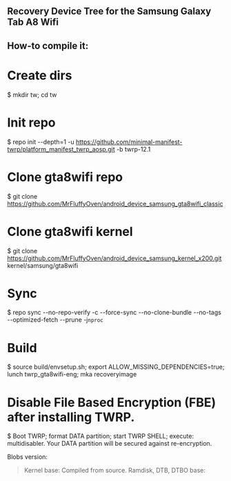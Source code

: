 ## Recovery Device Tree for the Samsung Galaxy Tab A8 Wifi

## How-to compile it:

# Create dirs
$ mkdir tw; cd tw

# Init repo
$ repo init --depth=1 -u https://github.com/minimal-manifest-twrp/platform_manifest_twrp_aosp.git -b twrp-12.1

# Clone gta8wifi repo
$ git clone https://github.com/MrFluffyOven/android_device_samsung_gta8wifi_classic

# Clone gta8wifi kernel
$ git clone https://github.com/MrFluffyOven/android_device_samsung_kernel_x200.git
kernel/samsung/gta8wifi

# Sync
$ repo sync --no-repo-verify -c --force-sync --no-clone-bundle --no-tags --optimized-fetch --prune -j`nproc`

# Build
$ source build/envsetup.sh; export ALLOW_MISSING_DEPENDENCIES=true; lunch twrp_gta8wifi-eng; mka recoveryimage

# Disable File Based Encryption (FBE) after installing TWRP.
$ Boot TWRP; format DATA partition; start TWRP SHELL; execute: multidisabler.
Your DATA partition will be secured against re-encryption.


Blobs version:
> Kernel base: Compiled from source.
> Ramdisk, DTB, DTBO base: 

